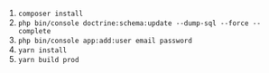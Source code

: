 1. `composer install`
2. `php bin/console doctrine:schema:update --dump-sql --force --complete`
3. `php bin/console app:add:user email password`
4. `yarn install`
5. `yarn build prod`